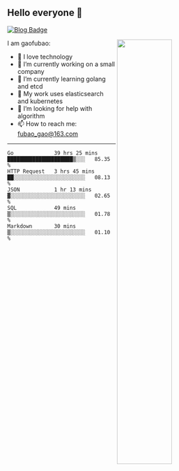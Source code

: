 ## Hello everyone 👋

[![Blog Badge](https://img.shields.io/badge/blog-60k+%20pageview-brightgreen)](https://www.jianshu.com/u/d777ec56a358)

<img align="right" width="50%" src="https://github-readme-stats.vercel.app/api?username=gaofubao&theme=onedark">

I am gaofubao:

- 🔭 I love technology
- 🌱 I’m currently working on a small company
- 👯 I’m currently learning golang and etcd
- 💬 My work uses elasticsearch and kubernetes
- 🤔 I’m looking for help with algorithm
- 📫 How to reach me: fubao_gao@163.com

---


<!--START_SECTION:waka-->
```text
Go             39 hrs 25 mins  █████████████████████▒░░░   85.35 % 
HTTP Request   3 hrs 45 mins   ██░░░░░░░░░░░░░░░░░░░░░░░   08.13 % 
JSON           1 hr 13 mins    ▓░░░░░░░░░░░░░░░░░░░░░░░░   02.65 % 
SQL            49 mins         ▒░░░░░░░░░░░░░░░░░░░░░░░░   01.78 % 
Markdown       30 mins         ▒░░░░░░░░░░░░░░░░░░░░░░░░   01.10 % 
```
<!--END_SECTION:waka-->
